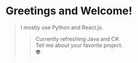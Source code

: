 # Greetings and Welcome!  
> I mostly use Python and React.js.  
>> Currently refreshing Java and C#.  
> Tell me about your favorite project.  
:alien:
